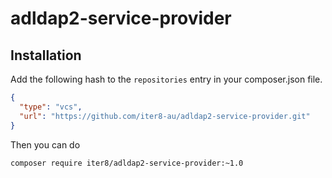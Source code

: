 # adldap2-service-provider

## Installation
Add the following hash to the `repositories` entry in your composer.json file.

```json
{
  "type": "vcs",
  "url": "https://github.com/iter8-au/adldap2-service-provider.git"
}
```

Then you can do

```bash
composer require iter8/adldap2-service-provider:~1.0
```
